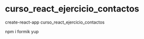 # curso_react_ejercicio_contactos

create-react-app curso_react_ejercicio_contactos

npm i formik yup
